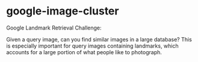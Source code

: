 # google-image-cluster
Google Landmark Retrieval Challenge:

Given a query image, can you find similar images in a large database? This is especially important for query images containing landmarks, which accounts for a large portion of what people like to photograph.
